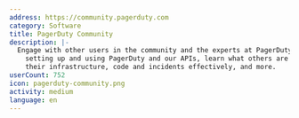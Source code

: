 ```yaml
---
address: https://community.pagerduty.com
category: Software
title: PagerDuty Community
description: |-
  Engage with other users in the community and the experts at PagerDuty to get help
    setting up and using PagerDuty and our APIs, learn what others are doing to manage
    their infrastructure, code and incidents effectively, and more.
userCount: 752
icon: pagerduty-community.png
activity: medium
language: en
---
```

